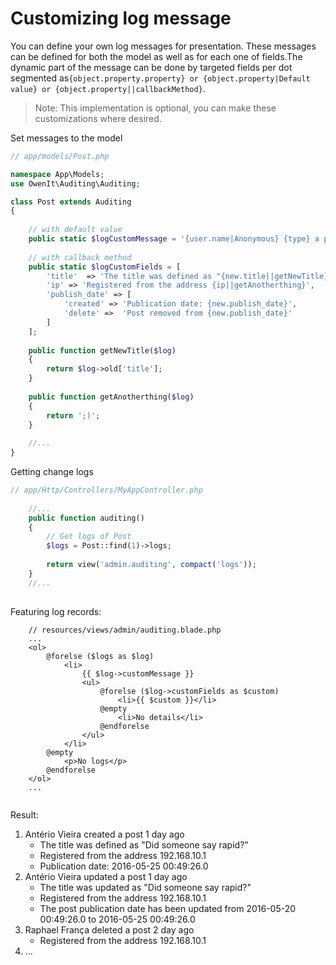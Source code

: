# Customizing log message

You can define your own log messages for presentation. These messages can be defined for both the model as well as for each one of fields.The dynamic part of the message can be done by targeted fields per dot segmented as`{object.property.property} or {object.property|Default value} or {object.property||callbackMethod}`. 

> Note: This implementation is optional, you can make these customizations where desired.

Set messages to the model
```php
// app/models/Post.php

namespace App\Models;
use OwenIt\Auditing\Auditing;

class Post extends Auditing 
{
    
    // with default value
    public static $logCustomMessage = '{user.name|Anonymous} {type} a post {elapsed_time}'; 
    
    // with callback method
    public static $logCustomFields = [
        'title'  => 'The title was defined as "{new.title||getNewTitle}"', 
        'ip' => 'Registered from the address {ip||getAnotherthing}',
        'publish_date' => [
            'created' => 'Publication date: {new.publish_date}',
            'delete' =>  'Post removed from {new.publish_date}'
        ]
    ];
    
    public function getNewTitle($log)
    {
        return $log->old['title'];
    }
    
    public function getAnotherthing($log)
    {
        return ';)';
    }
    
    //...
}
```
Getting change logs 
```php
// app/Http/Controllers/MyAppController.php 
    
    //...
    public function auditing()
    {
        // Get logs of Post
        $logs = Post::find(1)->logs;
        
        return view('admin.auditing', compact('logs'));
    }
    //...
    
```
Featuring log records:
```
    // resources/views/admin/auditing.blade.php
    ...
    <ol>
        @forelse ($logs as $log)
            <li>
                {{ $log->customMessage }}
                <ul>
                    @forelse ($log->customFields as $custom)
                        <li>{{ $custom }}</li>
                    @empty
                        <li>No details</li>
                    @endforelse
                </ul>
            </li>
        @empty
            <p>No logs</p>
        @endforelse
    </ol>
    ...
    
```
Result:
<ol>
  <li>Antério Vieira created a post 1 day ago   
    <ul>
      <li>The title was defined as "Did someone say rapid?"</li>
      <li>Registered from the address 192.168.10.1</li>
      <li>Publication date: 2016-05-25 00:49:26.0</li>
    </ul>
  </li>
  <li>Antério Vieira updated a post 1 day ago   
    <ul>
      <li>The title was updated as "Did someone say rapid?"</li>
      <li>Registered from the address 192.168.10.1</li>
      <li>The post publication date has been updated from 2016-05-20 00:49:26.0 to 2016-05-25 00:49:26.0</li>
    </ul>
  </li>
  <li>Raphael França deleted a post 2 day ago   
    <ul>
      <li>Registered from the address 192.168.10.1</li>
    </ul>
  </li>  
  <li>...</li>
</ol>
